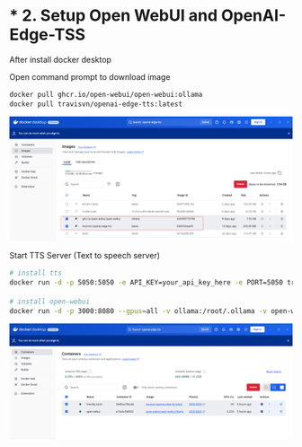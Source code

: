 # * 2. Setup Open WebUI   and OpenAI-Edge-TSS

After install docker desktop

Open command prompt  to download  image

```bash
docker pull ghcr.io/open-webui/open-webui:ollama
docker pull travisvn/openai-edge-tts:latest

```

![1738415448270](image/2.setup_openwebui_openai-edge-tss/1738415448270.png)


Start TTS Server  (Text to speech server)

```bash
# install tts
docker run -d -p 5050:5050 -e API_KEY=your_api_key_here -e PORT=5050 travisvn/openai-edge-tts:latest

# install open-webui
docker run -d -p 3000:8080 --gpus=all -v ollama:/root/.ollama -v open-webui:/app/backend/data --name open-webui --restart always ghcr.io/open-webui/open-webui:ollama

```

![1738415482413](image/2.setup_openwebui_openai-edge-tss/1738415482413.png)
